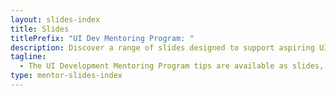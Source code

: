 ```yaml
---
layout: slides-index
title: Slides
titlePrefix: "UI Dev Mentoring Program: "
description: Discover a range of slides designed to support aspiring UI Developers in their journey of learning and developing skills, from the basics to advanced topics.
tagline:
  - The UI Development Mentoring Program tips are available as slides, too.
type: mentor-slides-index
---
```


